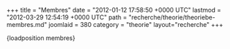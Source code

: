 +++
title = "Membres"
date = "2012-01-12 17:58:50 +0000 UTC"
lastmod = "2012-03-29 12:54:19 +0000 UTC"
path = "recherche/theorie/theoriebe-membres.md"
joomlaid = 380
category = "theorie"
layout="recherche"
+++
<p></p>
<p>{loadposition membres}</p>